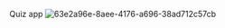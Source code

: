 Quiz app
![63e2a96e-8aee-4176-a696-38ad712c57cb](https://user-images.githubusercontent.com/70061105/107031886-ece59d80-67d8-11eb-9fdb-3e669859394d.jpg)
